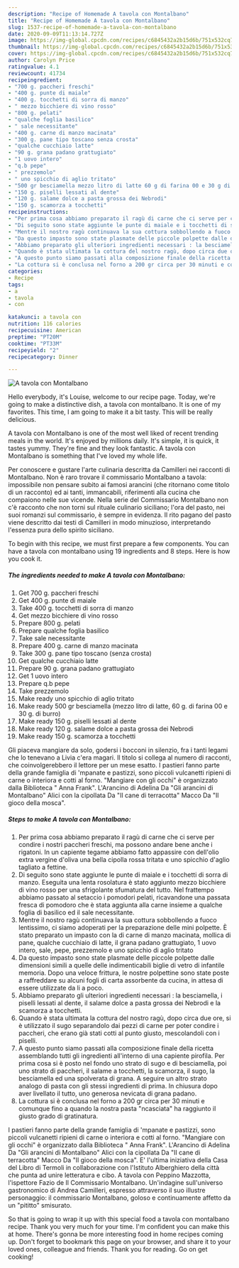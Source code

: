```yaml
---
description: "Recipe of Homemade A tavola con Montalbano"
title: "Recipe of Homemade A tavola con Montalbano"
slug: 1537-recipe-of-homemade-a-tavola-con-montalbano
date: 2020-09-09T11:13:14.727Z
image: https://img-global.cpcdn.com/recipes/c6845432a2b15d6b/751x532cq70/a-tavola-con-montalbano-recipe-main-photo.jpg
thumbnail: https://img-global.cpcdn.com/recipes/c6845432a2b15d6b/751x532cq70/a-tavola-con-montalbano-recipe-main-photo.jpg
cover: https://img-global.cpcdn.com/recipes/c6845432a2b15d6b/751x532cq70/a-tavola-con-montalbano-recipe-main-photo.jpg
author: Carolyn Price
ratingvalue: 4.1
reviewcount: 41734
recipeingredient:
- "700 g. paccheri freschi"
- "400 g. punte di maiale"
- "400 g. tocchetti di sorra di manzo"
- " mezzo bicchiere di vino rosso"
- "800 g. pelati"
- "qualche foglia basilico"
- " sale necessitante"
- "400 g. carne di manzo macinata"
- "300 g. pane tipo toscano senza crosta"
- "qualche cucchiaio latte"
- "90 g. grana padano grattugiato"
- "1 uovo intero"
- "q.b pepe"
- " prezzemolo"
- " uno spicchio di aglio tritato"
- "500 gr besciamella mezzo litro di latte 60 g di farina 00 e 30 g di burro"
- "150 g. piselli lessati al dente"
- "120 g. salame dolce a pasta grossa dei Nebrodi"
- "150 g. scamorza a tocchetti"
recipeinstructions:
- "Per prima cosa abbiamo preparato il ragù di carne che ci serve per condire i nostri paccheri freschi, ma possono andare bene anche i rigatoni. In un capiente tegame abbiamo fatto appassire con dell&#39;olio extra vergine d&#39;oliva una bella cipolla rossa tritata e uno spicchio d&#39;aglio tagliato a fettine."
- "Di seguito sono state aggiunte le punte di maiale e i tocchetti di sorra di manzo. Eseguita una lenta rosolatura è stato aggiunto mezzo bicchiere di vino rosso per una sfrigolante sfumatura del tutto. Nel frattempo abbiamo passato al setaccio i pomodori pelati, ricavandone una passata fresca di pomodoro che è stata aggiunta alla carne insieme a qualche foglia di basilico ed il sale necessitante."
- "Mentre il nostro ragù continuava la sua cottura sobbollendo a fuoco lentissimo, ci siamo adoperati per la preparazione delle mini polpette. È stato preparato un impasto con la di carne di manzo macinata, mollica di pane, qualche cucchiaio di latte, il grana padano grattugiato, 1 uovo intero, sale, pepe, prezzemolo e uno spicchio di aglio tritato"
- "Da questo impasto sono state plasmate delle piccole polpette dalle dimensioni simili a quelle delle indimenticabili biglie di vetro di infantile memoria. Dopo una veloce frittura, le nostre polpettine sono state poste a raffreddare su alcuni fogli di carta assorbente da cucina, in attesa di essere utilizzate da li a poco."
- "Abbiamo preparato gli ulteriori ingredienti necessari : la besciamella, i piselli lessati al dente, il salame dolce a pasta grossa dei Nebrodi e la scamorza a tocchetti."
- "Quando è stata ultimata la cottura del nostro ragù, dopo circa due ore, si è utilizzato il sugo separandolo dai pezzi di carne per poter condire i paccheri, che erano già stati cotti al punto giusto, mescolandoli con i piselli."
- "A questo punto siamo passati alla composizione finale della ricetta assemblando tutti gli ingredienti all&#39;interno di una capiente pirofila. Per prima cosa si è posto nel fondo uno strato di sugo e di besciamella, poi uno strato di paccheri, il salame a tocchetti, la scamorza, il sugo, la besciamella ed una spolverata di grana. A seguire un altro strato analogo di pasta con gli stessi ingredienti di prima. In chiusura dopo aver livellato il tutto, uno generosa nevicata di grana padano."
- "La cottura si è conclusa nel forno a 200 gr circa per 30 minuti e comunque fino a quando la nostra pasta &#34;ncasciata&#34; ha raggiunto il giusto grado di gratinatura."
categories:
- Recipe
tags:
- a
- tavola
- con

katakunci: a tavola con 
nutrition: 116 calories
recipecuisine: American
preptime: "PT20M"
cooktime: "PT33M"
recipeyield: "2"
recipecategory: Dinner

---
```



![A tavola con Montalbano](https://img-global.cpcdn.com/recipes/c6845432a2b15d6b/751x532cq70/a-tavola-con-montalbano-recipe-main-photo.jpg)

Hello everybody, it's Louise, welcome to our recipe page. Today, we're going to make a distinctive dish, a tavola con montalbano. It is one of my favorites. This time, I am going to make it a bit tasty. This will be really delicious.

A tavola con Montalbano is one of the most well liked of recent trending meals in the world. It's enjoyed by millions daily. It's simple, it is quick, it tastes yummy. They're fine and they look fantastic. A tavola con Montalbano is something that I've loved my whole life.

Per conoscere e gustare l&#39;arte culinaria descritta da Camilleri nei racconti di Montalbano. Non è raro trovare il commissario Montalbano a tavola: impossibile non pensare subito ai famosi arancini (che ritornano come titolo di un racconto) ed ai tanti, immancabili, riferimenti alla cucina che compaiono nelle sue vicende. Nella serie del Commissario Montalbano non c&#39;è racconto che non torni sul rituale culinario siciliano; l&#39;ora del pasto, nei suoi romanzi sul commissario, è sempre in evidenza. Il rito pagano del pasto viene descritto dai testi di Camilleri in modo minuzioso, interpretando l&#39;essenza pura dello spirito siciliano.


To begin with this recipe, we must first prepare a few components. You can have a tavola con montalbano using 19 ingredients and 8 steps. Here is how you cook it.

<!--inarticleads1-->

##### The ingredients needed to make A tavola con Montalbano:

1. Get 700 g. paccheri freschi
1. Get 400 g. punte di maiale
1. Take 400 g. tocchetti di sorra di manzo
1. Get  mezzo bicchiere di vino rosso
1. Prepare 800 g. pelati
1. Prepare qualche foglia basilico
1. Take  sale necessitante
1. Prepare 400 g. carne di manzo macinata
1. Take 300 g. pane tipo toscano (senza crosta)
1. Get qualche cucchiaio latte
1. Prepare 90 g. grana padano grattugiato
1. Get 1 uovo intero
1. Prepare q.b pepe
1. Take  prezzemolo
1. Make ready  uno spicchio di aglio tritato
1. Make ready 500 gr besciamella (mezzo litro di latte, 60 g. di farina 00 e 30 g. di burro)
1. Make ready 150 g. piselli lessati al dente
1. Make ready 120 g. salame dolce a pasta grossa dei Nebrodi
1. Make ready 150 g. scamorza a tocchetti


Gli piaceva mangiare da solo, godersi i bocconi in silenzio, fra i tanti legami che lo tenevano a Livia c&#39;era magari. Il titolo si collega al numero di racconti, che coinvolgerebbero il lettore per un mese esatto. I pastieri fanno parte della grande famiglia di &#39;mpanate e pastizzi, sono piccoli vulcanetti ripieni di carne o interiora e cotti al forno. &#34;Mangiare con gli occhi&#34; è organizzato dalla Biblioteca &#34; Anna Frank&#34;. L&#39;Arancino di Adelina Da &#34;Gli arancini di Montalbano&#34; Alici con la cipollata Da &#34;Il cane di terracotta&#34; Macco Da &#34;Il gioco della mosca&#34;. 

<!--inarticleads2-->

##### Steps to make A tavola con Montalbano:

1. Per prima cosa abbiamo preparato il ragù di carne che ci serve per condire i nostri paccheri freschi, ma possono andare bene anche i rigatoni. In un capiente tegame abbiamo fatto appassire con dell&#39;olio extra vergine d&#39;oliva una bella cipolla rossa tritata e uno spicchio d&#39;aglio tagliato a fettine.
1. Di seguito sono state aggiunte le punte di maiale e i tocchetti di sorra di manzo. Eseguita una lenta rosolatura è stato aggiunto mezzo bicchiere di vino rosso per una sfrigolante sfumatura del tutto. Nel frattempo abbiamo passato al setaccio i pomodori pelati, ricavandone una passata fresca di pomodoro che è stata aggiunta alla carne insieme a qualche foglia di basilico ed il sale necessitante.
1. Mentre il nostro ragù continuava la sua cottura sobbollendo a fuoco lentissimo, ci siamo adoperati per la preparazione delle mini polpette. È stato preparato un impasto con la di carne di manzo macinata, mollica di pane, qualche cucchiaio di latte, il grana padano grattugiato, 1 uovo intero, sale, pepe, prezzemolo e uno spicchio di aglio tritato
1. Da questo impasto sono state plasmate delle piccole polpette dalle dimensioni simili a quelle delle indimenticabili biglie di vetro di infantile memoria. Dopo una veloce frittura, le nostre polpettine sono state poste a raffreddare su alcuni fogli di carta assorbente da cucina, in attesa di essere utilizzate da li a poco.
1. Abbiamo preparato gli ulteriori ingredienti necessari : la besciamella, i piselli lessati al dente, il salame dolce a pasta grossa dei Nebrodi e la scamorza a tocchetti.
1. Quando è stata ultimata la cottura del nostro ragù, dopo circa due ore, si è utilizzato il sugo separandolo dai pezzi di carne per poter condire i paccheri, che erano già stati cotti al punto giusto, mescolandoli con i piselli.
1. A questo punto siamo passati alla composizione finale della ricetta assemblando tutti gli ingredienti all&#39;interno di una capiente pirofila. Per prima cosa si è posto nel fondo uno strato di sugo e di besciamella, poi uno strato di paccheri, il salame a tocchetti, la scamorza, il sugo, la besciamella ed una spolverata di grana. A seguire un altro strato analogo di pasta con gli stessi ingredienti di prima. In chiusura dopo aver livellato il tutto, uno generosa nevicata di grana padano.
1. La cottura si è conclusa nel forno a 200 gr circa per 30 minuti e comunque fino a quando la nostra pasta &#34;ncasciata&#34; ha raggiunto il giusto grado di gratinatura.


I pastieri fanno parte della grande famiglia di &#39;mpanate e pastizzi, sono piccoli vulcanetti ripieni di carne o interiora e cotti al forno. &#34;Mangiare con gli occhi&#34; è organizzato dalla Biblioteca &#34; Anna Frank&#34;. L&#39;Arancino di Adelina Da &#34;Gli arancini di Montalbano&#34; Alici con la cipollata Da &#34;Il cane di terracotta&#34; Macco Da &#34;Il gioco della mosca&#34;. E&#39; l&#39;ultima iniziativa della Casa del Libro di Termoli in collaborazione con l&#39;Istituto Alberghiero della città che punta ad unire letteratura e cibo. A tavola con Peppino Mazzotta, l&#39;ispettore Fazio de Il Commissario Montalbano. Un&#39;indagine sull&#39;universo gastronomico di Andrea Camilleri, espresso attraverso il suo illustre personaggio: il commissario Montalbano, goloso e continuamente affetto da un &#34;pititto&#34; smisurato. 

So that is going to wrap it up with this special food a tavola con montalbano recipe. Thank you very much for your time. I'm confident you can make this at home. There's gonna be more interesting food in home recipes coming up. Don't forget to bookmark this page on your browser, and share it to your loved ones, colleague and friends. Thank you for reading. Go on get cooking!
